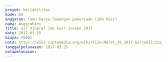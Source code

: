 ```yaml
---
proyek: kerjabilitas
kode: D3
anggaran: Temu karya lowongan pekerjaan (Job Fair)
nama: Anggrahini
title: air mineral Job Fair Jiexpo 2017
date: 2017-03-25
biaya: 15001
nota: https://wiki.ciptamedia.org/wiki/File:Maret_25_2017_kerjabilitas_D3_mineral_water_inok794.jpg
tanggalpelunasan: 2017-03-25
notapelunasan:
---
```

